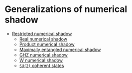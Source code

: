 # Generalizations of numerical shadow

  - [Restricted numerical
    shadow](/numerical-shadow/generalizations/restricted-numerical-shadow)
      - [Real numerical
        shadow](/numerical-shadow/generalizations/restricted-numerical-shadow/real-numerical-shadow)
      - [Product numerical
        shadow](/numerical-shadow/generalizations/restricted-numerical-shadow/product-numerical-shadow)
      - [Maximally entangled numerical
        shadow](/numerical-shadow/generalizations/restricted-numerical-shadow/entangled-numerical-shadow)
      - [GHZ numerical
        shadow](/numerical-shadow/generalizations/restricted-numerical-shadow/GHZ-numerical-shadow)
      - [W numerical
        shadow](/numerical-shadow/generalizations/restricted-numerical-shadow/W-numerical-shadow)
      - [`SU(2)` coherent
        states](/numerical-shadow/generalizations/restricted-numerical-shadow/coherent-numerical-shadow)
